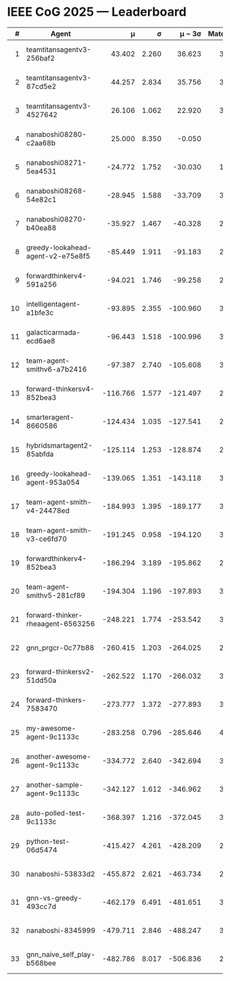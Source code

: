 # IEEE CoG 2025 — Leaderboard

| # | Agent | μ | σ | μ − 3σ | Matches | Updated |
|---:|---|---:|---:|---:|---:|---|
| 1 | teamtitansagentv3-256baf2 | 43.402 | 2.260 | 36.623 | 3456 | 2025-08-28 00:48 |
| 2 | teamtitansagentv3-87cd5e2 | 44.257 | 2.834 | 35.756 | 3380 | 2025-08-28 00:48 |
| 3 | teamtitansagentv3-4527642 | 26.106 | 1.062 | 22.920 | 3336 | 2025-08-28 00:48 |
| 4 | nanaboshi08280-c2aa68b | 25.000 | 8.350 | -0.050 | 40 | 2025-08-28 00:48 |
| 5 | nanaboshi08271-5ea4531 | -24.772 | 1.752 | -30.030 | 1660 | 2025-08-28 00:48 |
| 6 | nanaboshi08268-54e82c1 | -28.945 | 1.588 | -33.709 | 3078 | 2025-08-28 00:48 |
| 7 | nanaboshi08270-b40ea88 | -35.927 | 1.467 | -40.328 | 2218 | 2025-08-28 00:48 |
| 8 | greedy-lookahead-agent-v2-e75e8f5 | -85.449 | 1.911 | -91.183 | 2726 | 2025-08-28 00:48 |
| 9 | forwardthinkerv4-591a256 | -94.021 | 1.746 | -99.258 | 2751 | 2025-08-28 00:48 |
| 10 | intelligentagent-a1bfe3c | -93.895 | 2.355 | -100.960 | 3043 | 2025-08-28 00:48 |
| 11 | galacticarmada-ecd6ae8 | -96.443 | 1.518 | -100.996 | 3040 | 2025-08-28 00:48 |
| 12 | team-agent-smithv6-a7b2416 | -97.387 | 2.740 | -105.608 | 3680 | 2025-08-28 00:48 |
| 13 | forward-thinkersv4-852bea3 | -116.766 | 1.577 | -121.497 | 2862 | 2025-08-28 00:48 |
| 14 | smarteragent-8660586 | -124.434 | 1.035 | -127.541 | 2824 | 2025-08-28 00:48 |
| 15 | hybridsmartagent2-85abfda | -125.114 | 1.253 | -128.874 | 2909 | 2025-08-28 00:48 |
| 16 | greedy-lookahead-agent-953a054 | -139.065 | 1.351 | -143.118 | 3186 | 2025-08-28 00:48 |
| 17 | team-agent-smith-v4-24478ed | -184.993 | 1.395 | -189.177 | 3354 | 2025-08-28 00:48 |
| 18 | team-agent-smith-v3-ce6fd70 | -191.245 | 0.958 | -194.120 | 3594 | 2025-08-28 00:48 |
| 19 | forwardthinkerv4-852bea3 | -186.294 | 3.189 | -195.862 | 2537 | 2025-08-28 00:48 |
| 20 | team-agent-smithv5-281cf89 | -194.304 | 1.196 | -197.893 | 3540 | 2025-08-28 00:48 |
| 21 | forward-thinker-rheaagent-6563256 | -248.221 | 1.774 | -253.542 | 3544 | 2025-08-28 00:48 |
| 22 | gnn_prgcr-0c77b88 | -260.415 | 1.203 | -264.025 | 2880 | 2025-08-28 00:48 |
| 23 | forward-thinkersv2-51dd50a | -262.522 | 1.170 | -266.032 | 3684 | 2025-08-28 00:48 |
| 24 | forward-thinkers-7583470 | -273.777 | 1.372 | -277.893 | 3400 | 2025-08-28 00:48 |
| 25 | my-awesome-agent-9c1133c | -283.258 | 0.796 | -285.646 | 4300 | 2025-08-28 00:48 |
| 26 | another-awesome-agent-9c1133c | -334.772 | 2.640 | -342.694 | 3840 | 2025-08-28 00:48 |
| 27 | another-sample-agent-9c1133c | -342.127 | 1.612 | -346.962 | 3560 | 2025-08-28 00:48 |
| 28 | auto-polled-test-9c1133c | -368.397 | 1.216 | -372.045 | 3000 | 2025-08-28 00:48 |
| 29 | python-test-06d5474 | -415.427 | 4.261 | -428.209 | 2790 | 2025-08-28 00:48 |
| 30 | nanaboshi-53833d2 | -455.872 | 2.621 | -463.734 | 2920 | 2025-08-28 00:48 |
| 31 | gnn-vs-greedy-493cc7d | -462.179 | 6.491 | -481.651 | 3180 | 2025-08-28 00:48 |
| 32 | nanaboshi-8345999 | -479.711 | 2.846 | -488.247 | 3230 | 2025-08-28 00:48 |
| 33 | gnn_naive_self_play-b568bee | -482.786 | 8.017 | -506.836 | 2500 | 2025-08-28 00:48 |
